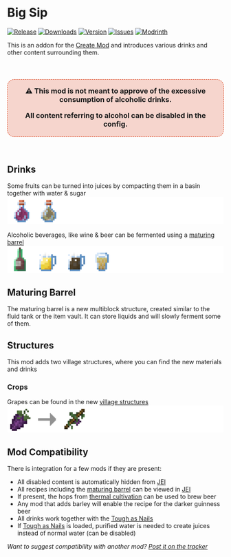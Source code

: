 [JEI]: https://www.curseforge.com/minecraft/mc-mods/jei
[CREATE]: https://www.curseforge.com/minecraft/mc-mods/create
[THERMAL_CULTIVATION]: https://www.curseforge.com/minecraft/mc-mods/jei
[TAN]: https://www.curseforge.com/minecraft/mc-mods/tough-as-nails
[ISSUES]: https://github.com/PssbleTrngle/BigSip/issues
[DOWNLOAD]: https://www.curseforge.com/minecraft/mc-mods/big-sip/files
[CURSEFORGE]: https://www.curseforge.com/minecraft/mc-mods/big-sip
[MODRINTH]: https://modrinth.com/mod/big-sip

<!-- modrinth_exclude.start -->
# Big Sip
[![Release](https://img.shields.io/github/v/release/PssbleTrngle/SliceAndDice?label=Version&sort=semver)][DOWNLOAD]
[![Downloads](http://cf.way2muchnoise.eu/full_slice-and-dice_downloads.svg)][CURSEFORGE]
[![Version](http://cf.way2muchnoise.eu/versions/slice-and-dice.svg)][DOWNLOAD]
[![Issues](https://img.shields.io/github/issues/PssbleTrngle/SliceAndDice?label=Issues)][ISSUES]
[![Modrinth](https://modrinth-utils.vercel.app/api/badge/downloads?id=GmjmRQ0A&logo=true)][MODRINTH]
<!-- modrinth_exclude.end -->

This is an addon for the [Create Mod][CREATE] and introduces various drinks and other content surrounding them.

<br>
<h3 style='background: #d9391133; border-radius: 1em; border: 1px dashed #d93911; padding: 1em; padding-bottom: 0.2em' align='center'>
⚠️ This mod is not meant to approve of the excessive consumption of alcoholic drinks.

All content referring to alcohol can be disabled in the config.
</h3>
<br>

## Drinks

Some fruits can be turned into juices by compacting them in a basin together with water & sugar
![](https://raw.githubusercontent.com/PssbleTrngle/BigSip/1.18.x/src/main/resources/assets/bigsip/docu/juices.png)

Alcoholic beverages, like wine & beer can be fermented using a [maturing barrel](#maturing-barrel)
![](https://raw.githubusercontent.com/PssbleTrngle/BigSip/1.18.x/src/main/resources/assets/bigsip/docu/alcoholic_drinks.png)


## Maturing Barrel

The maturing barrel is a new multiblock structure, created similar to the fluid tank or the item vault.
It can store liquids and will slowly ferment some of them.

## Structures

This mod adds two village structures, where you can find the new materials and drinks

### Crops

Grapes can be found in the new [village structures](#structures)
![](https://raw.githubusercontent.com/PssbleTrngle/BigSip/1.18.x/src/main/resources/assets/bigsip/docu/grapes.png)

## Mod Compatibility

There is integration for a few mods if they are present:

- All disabled content is automatically hidden from [JEI][JEI]
- All recipes including the [maturing barrel](#maturing-barrel) can be viewed in [JEI][JEI]
- If present, the hops from [thermal cultivation][THERMAL_CULTIVATION] can be used to brew beer
- Any mod that adds barley will enable the recipe for the darker guinness beer
- All drinks work together with the [Tough as Nails][TAN]
- If [Tough as Nails][TAN] is loaded, purified water is needed to create juices instead of normal water (can be disabled)

_Want to suggest compatibility with another mod? [Post it on the tracker][ISSUES]_
